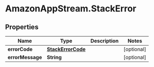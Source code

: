 # AmazonAppStream.StackError

## Properties

Name | Type | Description | Notes
------------ | ------------- | ------------- | -------------
**errorCode** | [**StackErrorCode**](StackErrorCode.md) |  | [optional] 
**errorMessage** | **String** |  | [optional] 


